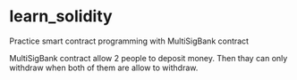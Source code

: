 # learn_solidity
Practice smart contract programming with MultiSigBank contract

MultiSigBank contract allow 2 people to deposit money. Then thay can only withdraw when both of them are allow to withdraw.
